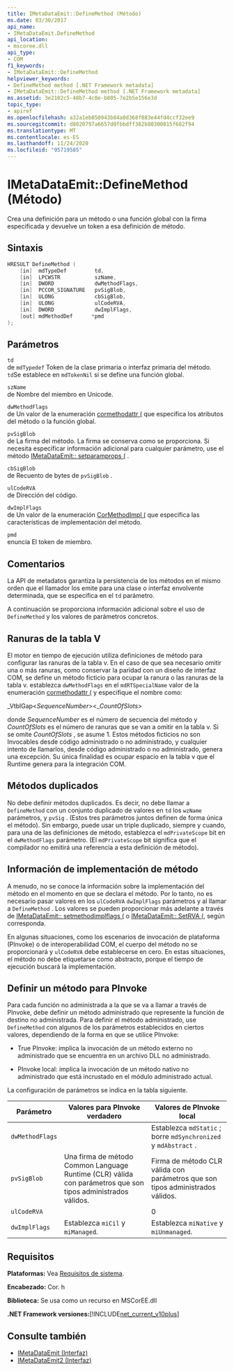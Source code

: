 ```yaml
---
title: IMetaDataEmit::DefineMethod (Método)
ms.date: 03/30/2017
api_name:
- IMetaDataEmit.DefineMethod
api_location:
- mscoree.dll
api_type:
- COM
f1_keywords:
- IMetaDataEmit::DefineMethod
helpviewer_keywords:
- DefineMethod method [.NET Framework metadata]
- IMetaDataEmit::DefineMethod method [.NET Framework metadata]
ms.assetid: 3e2102c5-48b7-4c0e-b805-7e2b5e156e3d
topic_type:
- apiref
ms.openlocfilehash: a32a1eb850943b84a0d368f883e44fd4ccf32ee9
ms.sourcegitcommit: d8020797a6657d0fbbdff362b80300815f682f94
ms.translationtype: MT
ms.contentlocale: es-ES
ms.lasthandoff: 11/24/2020
ms.locfileid: "95719585"
---
```

# <a name="imetadataemitdefinemethod-method"></a>IMetaDataEmit::DefineMethod (Método)

Crea una definición para un método o una función global con la firma especificada y devuelve un token a esa definición de método.  
  
## <a name="syntax"></a>Sintaxis  
  
```cpp  
HRESULT DefineMethod (
    [in]  mdTypeDef         td,
    [in]  LPCWSTR           szName,
    [in]  DWORD             dwMethodFlags,
    [in]  PCCOR_SIGNATURE   pvSigBlob,
    [in]  ULONG             cbSigBlob,
    [in]  ULONG             ulCodeRVA,
    [in]  DWORD             dwImplFlags,
    [out] mdMethodDef      *pmd  
);  
```  
  
## <a name="parameters"></a>Parámetros  

 `td`  
 de `mdTypedef` Token de la clase primaria o interfaz primaria del método. `td`Se establece en `mdTokenNil` si se define una función global.  
  
 `szName`  
 de Nombre del miembro en Unicode.  
  
 `dwMethodFlags`  
 de Un valor de la enumeración [cormethodattr (](cormethodattr-enumeration.md) que especifica los atributos del método o la función global.  
  
 `pvSigBlob`  
 de La firma del método. La firma se conserva como se proporciona. Si necesita especificar información adicional para cualquier parámetro, use el método [IMetaDataEmit:: setparamprops (](imetadataemit-setparamprops-method.md) .  
  
 `cbSigBlob`  
 de Recuento de bytes de `pvSigBlob` .  
  
 `ulCodeRVA`  
 de Dirección del código.  
  
 `dwImplFlags`  
 de Un valor de la enumeración [CorMethodImpl (](cormethodimpl-enumeration.md) que especifica las características de implementación del método.  
  
 `pmd`  
 enuncia El token de miembro.  
  
## <a name="remarks"></a>Comentarios  

 La API de metadatos garantiza la persistencia de los métodos en el mismo orden que el llamador los emite para una clase o interfaz envolvente determinada, que se especifica en el `td` parámetro.  
  
 A continuación se proporciona información adicional sobre el uso de `DefineMethod` y los valores de parámetros concretos.  
  
## <a name="slots-in-the-v-table"></a>Ranuras de la tabla V  

 El motor en tiempo de ejecución utiliza definiciones de método para configurar las ranuras de la tabla v. En el caso de que sea necesario omitir una o más ranuras, como conservar la paridad con un diseño de interfaz COM, se define un método ficticio para ocupar la ranura o las ranuras de la tabla v. establezca `dwMethodFlags` en el `mdRTSpecialName` valor de la enumeración [cormethodattr (](cormethodattr-enumeration.md) y especifique el nombre como:  
  
 _VtblGap\<*SequenceNumber*>\<\_*CountOfSlots*>
  
 donde *SequenceNumber* es el número de secuencia del método y *CountOfSlots* es el número de ranuras que se van a omitir en la tabla v. Si se omite *CountOfSlots* , se asume 1. Estos métodos ficticios no son Invocables desde código administrado o no administrado, y cualquier intento de llamarlos, desde código administrado o no administrado, genera una excepción. Su única finalidad es ocupar espacio en la tabla v que el Runtime genera para la integración COM.  
  
## <a name="duplicate-methods"></a>Métodos duplicados  

 No debe definir métodos duplicados. Es decir, no debe llamar a `DefineMethod` con un conjunto duplicado de valores en `td` los `wzName` parámetros, y `pvSig` . (Estos tres parámetros juntos definen de forma única el método). Sin embargo, puede usar un triple duplicado, siempre y cuando, para una de las definiciones de método, establezca el `mdPrivateScope` bit en el `dwMethodFlags` parámetro. (El `mdPrivateScope` bit significa que el compilador no emitirá una referencia a esta definición de método).  
  
## <a name="method-implementation-information"></a>Información de implementación de método  

 A menudo, no se conoce la información sobre la implementación del método en el momento en que se declara el método. Por lo tanto, no es necesario pasar valores en los `ulCodeRVA` `dwImplFlags` parámetros y al llamar a `DefineMethod` . Los valores se pueden proporcionar más adelante a través de [IMetaDataEmit:: setmethodimplflags (](imetadataemit-setmethodimplflags-method.md) o [IMetaDataEmit:: SetRVA (](imetadataemit-setrva-method.md), según corresponda.  
  
 En algunas situaciones, como los escenarios de invocación de plataforma (PInvoke) o de interoperabilidad COM, el cuerpo del método no se proporcionará y `ulCodeRVA` debe establecerse en cero. En estas situaciones, el método no debe etiquetarse como abstracto, porque el tiempo de ejecución buscará la implementación.  
  
## <a name="defining-a-method-for-pinvoke"></a>Definir un método para PInvoke  

 Para cada función no administrada a la que se va a llamar a través de PInvoke, debe definir un método administrado que represente la función de destino no administrada. Para definir el método administrado, use `DefineMethod` con algunos de los parámetros establecidos en ciertos valores, dependiendo de la forma en que se utilice PInvoke:  
  
- True PInvoke: implica la invocación de un método externo no administrado que se encuentra en un archivo DLL no administrado.  
  
- PInvoke local: implica la invocación de un método nativo no administrado que está incrustado en el módulo administrado actual.  
  
 La configuración de parámetros se indica en la tabla siguiente.  
  
|Parámetro|Valores para PInvoke verdadero|Valores de PInvoke local|  
|---------------|-----------------------------|------------------------------|  
|`dwMethodFlags`||Establezca `mdStatic` ; borre `mdSynchronized` y `mdAbstract` .|  
|`pvSigBlob`|Una firma de método Common Language Runtime (CLR) válida con parámetros que son tipos administrados válidos.|Firma de método CLR válida con parámetros que son tipos administrados válidos.|  
|`ulCodeRVA`||0|  
|`dwImplFlags`|Establezca `miCil` y `miManaged`.|Establezca `miNative` y `miUnmanaged`.|  
  
## <a name="requirements"></a>Requisitos  

 **Plataformas:** Vea [Requisitos de sistema](../../get-started/system-requirements.md).  
  
 **Encabezado:** Cor. h  
  
 **Biblioteca:** Se usa como un recurso en MSCorEE.dll  
  
 **.NET Framework versiones:**[!INCLUDE[net_current_v10plus](../../../../includes/net-current-v10plus-md.md)]  
  
## <a name="see-also"></a>Consulte también

- [IMetaDataEmit (Interfaz)](imetadataemit-interface.md)
- [IMetaDataEmit2 (Interfaz)](imetadataemit2-interface.md)
